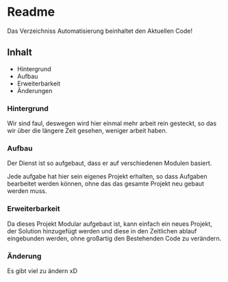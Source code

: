 # Readme

Das Verzeichniss Automatisierung beinhaltet den Aktuellen Code!

## Inhalt

- Hintergrund
- Aufbau
- Erweiterbarkeit
- Änderungen

### Hintergrund

Wir sind faul, deswegen wird hier einmal mehr arbeit rein gesteckt, so das wir über die längere Zeit gesehen, weniger arbeit haben.

### Aufbau

Der Dienst ist so aufgebaut, dass er auf verschiedenen Modulen basiert.

Jede aufgabe hat hier sein eigenes Projekt erhalten, so dass Aufgaben bearbeitet werden können, ohne das das gesamte Projekt neu gebaut werden muss.

### Erweiterbarkeit

Da dieses Projekt Modular aufgebaut ist, kann einfach ein neues Projekt, der Solution hinzugefügt werden und diese in den Zeitlichen ablauf eingebunden werden, ohne großartig den Bestehenden Code zu verändern.

### Änderung

Es gibt viel zu ändern xD
